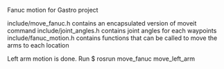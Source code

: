 Fanuc motion for Gastro project

include/move_fanuc.h contains an encapsulated version of moveit command
include/joint_angles.h contains joint angles for each waypoints
include/fanuc_motion.h contains functions that can be called to move the arms to each location

Left arm motion is done. Run $ rosrun move_fanuc move_left_arm
